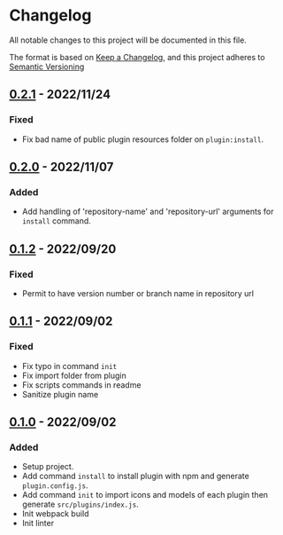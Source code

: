 # Changelog

All notable changes to this project will be documented in this file.

The format is based on [Keep a Changelog](https://keepachangelog.com/en/1.0.0/),
and this project adheres to [Semantic Versioning](https://semver.org/spec/v2.0.0.html)

## [0.2.1] - 2022/11/24

### Fixed

- Fix bad name of public plugin resources folder on `plugin:install`.

## [0.2.0] - 2022/11/07

### Added

- Add handling of 'repository-name' and 'repository-url' arguments for `install` command.

## [0.1.2] - 2022/09/20

### Fixed

- Permit to have version number or branch name in repository url

## [0.1.1] - 2022/09/02

### Fixed

- Fix typo in command `init`
- Fix import folder from plugin
- Fix scripts commands in readme
- Sanitize plugin name

## [0.1.0] - 2022/09/02

### Added

- Setup project.
- Add command `install` to install plugin with npm and generate `plugin.config.js`.
- Add command `init` to import icons and models of each plugin then generate `src/plugins/index.js`.
- Init webpack build
- Init linter

[0.2.1]: https://github.com/ditrit/leto-modelizer-plugin-cli/blob/0.2.1/changelog.md
[0.2.0]: https://github.com/ditrit/leto-modelizer-plugin-cli/blob/0.2.0/changelog.md
[0.1.2]: https://github.com/ditrit/leto-modelizer-plugin-cli/blob/0.1.2/changelog.md
[0.1.1]: https://github.com/ditrit/leto-modelizer-plugin-cli/blob/0.1.1/changelog.md
[0.1.0]: https://github.com/ditrit/leto-modelizer-plugin-cli/blob/0.1.0/changelog.md
